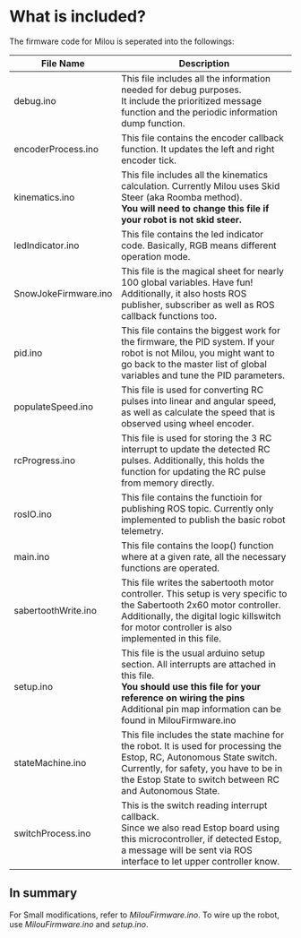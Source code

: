# What is included?
The firmware code for Milou is seperated into the followings:

| File Name   	| Description  	|
|---	|---	|
| debug.ino  	|   This file includes all the information needed for debug purposes. <br> It include the prioritized message function and the periodic information dump function.	|
| encoderProcess.ino   	|  This file contains the encoder callback function. It updates the left and right encoder tick. 	|
| kinematics.ino  	|   This file includes all the kinematics calculation. Currently Milou uses Skid Steer (aka Roomba method). <br> **You will need to change this file if your robot is not skid steer.**  	|
| ledIndicator.ino  | This file contains the led indicator code. Basically, RGB means different operation mode. |
| SnowJokeFirmware.ino | This file is the magical sheet for nearly 100 global variables. Have fun! Additionally, it also hosts ROS publisher, subscriber as well as ROS callback functions too.|
| pid.ino | This file contains the biggest work for the firmware, the PID system. If your robot is not Milou, you might want to go back to the master list of global variables and tune the PID parameters. |
| populateSpeed.ino | This file is used for converting RC pulses into linear and angular speed, as well as calculate the speed that is observed using wheel encoder. |
| rcProgress.ino | This file is used for storing the 3 RC interrupt to update the detected RC pulses. Additionally, this holds the function for updating the RC pulse from memory directly.|
| rosIO.ino | This file contains the functioin for publishing ROS topic. Currently only implemented to publish the basic robot telemetry.|
| main.ino | This file contains the loop() function where at a given rate, all the necessary functions are operated. |
| sabertoothWrite.ino | This file writes the sabertooth motor controller. This setup is very specific to the Sabertooth 2x60 motor controller. <br> Additionally, the digital logic killswitch for motor controller is also implemented in this file.|
| setup.ino | This file is the usual arduino setup section. All interrupts are attached in this file.  <br> **You should use this file for your reference on wiring the pins** <br> Additional pin map information can be found in MilouFirmware.ino|
| stateMachine.ino | This file includes the state machine for the robot. It is used for processing the Estop, RC, Autonomous State switch. <br> Currently, for safety, you have to be in the Estop State to switch between RC and Autonomous State.|
| switchProcess.ino | This is the switch reading interrupt callback. <br> Since we also read Estop board using this microcontroller, if detected Estop, a message will be sent via ROS interface to let upper controller know.|

## In summary
For Small modifications, refer to *MilouFirmware.ino*. To wire up the robot, use *MilouFirmware.ino* and *setup.ino*.

